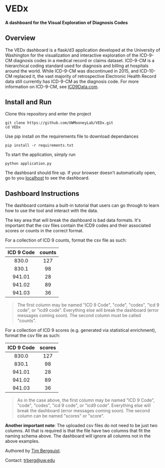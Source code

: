 # VEDx
#### A dashboard for the Visual Exploration of Diagnosis Codes


## Overview
The VEDx dashboard is a flask/d3 application developed at the University of Washington for the visualization and interactive exploration of the ICD-9-CM diagnosis codes in a medical record or claims dataset. ICD-9-CM is a hierarchical coding standard used for diagnosis and billing at hospitals around the world. While ICD-9-CM was discontinued in 2015, and ICD-10-CM replaced it, the vast majority of retrospective Electronic Health Record data still currently has ICD-9-CM as the diagnosis code. For more information on ICD-9-CM, see [ICD9Data.com](icd9data.com).

## Install and Run
Clone this repository and enter the project
```
git clone https://github.com/UWMooneyLab/VEDx.git
cd VEDx
```

Use pip install on the requirements file to download dependances
```
pip install -r requirements.txt
```

To start the application, simply run
```
python application.py
```
The dashboard should fire up. If your browser doesn't automatically open, go to you [localhost](http://127.0.0.1:5000) to see the dashboard.

## Dashboard Instructions
The dashboard contains a built-in tutorial that users can go through to learn how to use the tool and interact with the data.

The key area that will break the dashboard is bad data formats. It's important that the csv files contain the ICD9 codes and their associated scores or counts in the correct format.

For a collection of ICD 9 counts, format the csv file as such:

| ICD 9 Code | counts |
|:----------:|:------:|
| 830.0      |  127   |
| 830.1      |  98    |
| 941.01     |  28    |
| 941.02     |  89    |
| 941.03     |  36    |
>The first column may be named "ICD 9 Code", "code", "codes", "icd 9 code", or "icd9 code". Everything else will break the dashboard (error messages coming soon). The second column must be called "counts".


For a collection of ICD 9 scores (e.g. generated via statistical enrichment), format the csv file as such:

| ICD 9 Code | scores |
|:----------:|:------:|
| 830.0      |  127   |
| 830.1      |  98    |
| 941.01     |  28    |
| 941.02     |  89    |
| 941.03     |  36    |
>As in the case above, the first column may be named "ICD 9 Code", "code", "codes", "icd 9 code", or "icd9 code". Everything else will break the dashboard (error messages coming soon). The second column can be named "scores" or "score".

**Another important note**: The uploaded csv files do not need to be just two columns. All that is required is that the file have two columns that fit the naming schema above. The dashboard will ignore all columns not in the above examples.

Authored by [Tim Bergquist](https://github.com/trberg).

Contact: trberg@uw.edu